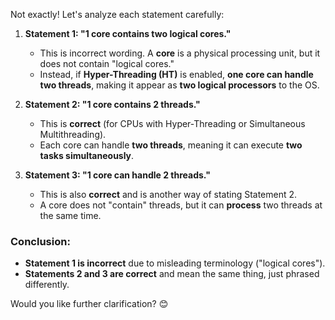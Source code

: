 Not exactly! Let's analyze each statement carefully:

1. **Statement 1: "1 core contains two logical cores."**

   - This is incorrect wording. A **core** is a physical processing unit, but it does not contain "logical cores."
   - Instead, if **Hyper-Threading (HT)** is enabled, **one core can handle two threads**, making it appear as **two logical processors** to the OS.

2. **Statement 2: "1 core contains 2 threads."**

   - This is **correct** (for CPUs with Hyper-Threading or Simultaneous Multithreading).
   - Each core can handle **two threads**, meaning it can execute **two tasks simultaneously**.

3. **Statement 3: "1 core can handle 2 threads."**
   - This is also **correct** and is another way of stating Statement 2.
   - A core does not "contain" threads, but it can **process** two threads at the same time.

### **Conclusion:**

- **Statement 1 is incorrect** due to misleading terminology ("logical cores").
- **Statements 2 and 3 are correct** and mean the same thing, just phrased differently.

Would you like further clarification? 😊
